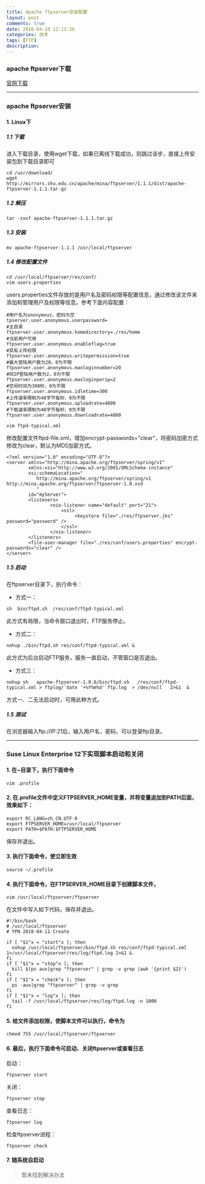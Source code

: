 ```yaml
---
title: Apache ftpserver安装配置
layout: post
comments: true
date: 2018-04-10 12:11:26
categories: 技术
tags: [FTP]
description:
---
```

### apache ftpserver下载
[官网下载](http://mina.apache.org/ftpserver-project/downloads.html)

<!-- more -->

---

### apache ftpserver安装
#### 1. Linux下
##### 1.1 下载
进入下载目录，使用wget下载，如果已离线下载成功，则跳过该步，直接上传安装包到下载目录即可
```
cd /usr/download/
wget http://mirrors.shu.edu.cn/apache/mina/ftpserver/1.1.1/dist/apache-ftpserver-1.1.1.tar.gz
```

##### 1.2 解压
```
tar -zxvf apache-ftpserver-1.1.1.tar.gz
```

##### 1.3 安装
```
mv apache-ftpserver-1.1.1 /usr/local/ftpserver
```

##### 1.4 修改配置文件
```
cd /usr/local/ftpserver/res/conf/
vim users.properties
```
users.properties文件存放的是用户名及密码权限等配置信息，通过修改该文件来添加和管理用户及权限等信息。参考下面内容配置：

	#用户名为anonymous，密码为空
	tpserver.user.anonymous.userpassword=
	#主目录
	ftpserver.user.anonymous.homedirectory=./res/home
	#当前用户可用
	ftpserver.user.anonymous.enableflag=true
	#具有上传权限
	ftpserver.user.anonymous.writepermission=true
	#最大登陆用户数为20，0为不限
	ftpserver.user.anonymous.maxloginnumber=20
	#同IP登陆用户数为2，0为不限
	ftpserver.user.anonymous.maxloginperip=2 
	#空闲时间为300秒，0为不限
	ftpserver.user.anonymous.idletime=300
	#上传速率限制为48字节每秒，0为不限
	ftpserver.user.anonymous.uploadrate=4800
	#下载速率限制为48字节每秒，0为不限
	ftpserver.user.anonymous.downloadrate=4800

```
vim ftpd-typical.xml
```
修改配置文件ftpd-file.xml，增加encrypt-passwords="clear"，将密码加密方式修改为clear，默认为MD5加密方式。

	<?xml version="1.0" encoding="UTF-8"?>
	<server xmlns="http://mina.apache.org/ftpserver/spring/v1"
	        xmlns:xsi="http://www.w3.org/2001/XMLSchema-instance"
	        xsi:schemaLocation="
	           http://mina.apache.org/ftpserver/spring/v1 http://mina.apache.org/ftpserver/ftpserver-1.0.xsd        
	           "
	        id="myServer">
	        <listeners>
	                <nio-listener name="default" port="21">
	                    <ssl>
	                         <keystore file="./res/ftpserver.jks" password="password" />
	                    </ssl>
	                </nio-listener>
	        </listeners>
	        <file-user-manager file="./res/conf/users.properties" encrypt-passwords="clear" />
	</server>

##### 1.5 启动
在ftpserver目录下，执行命令：
* 方式一：
```
sh  bin/ftpd.sh  /res/conf/ftpd-typical.xml
```
此方式有局限，当命令窗口退出时，FTP服务停止。
* 方式二：
```
nohup ./bin/ftpd.sh res/conf/ftpd-typical.xml &
```
此方式为后台启动FTP服务，服务一直启动，不管窗口是否退出。
* 方式三：
```
nohup sh   apache-ftpserver-1.0.6/bin/ftpd.sh   /res/conf/ftpd-typical.xml > ftplog/`date '+%Y%m%d'`ftp.log  > /dev/null   2>&1  &
```
方式一、二无法启动时，可用此种方式。

##### 1.5 测试
在浏览器输入ftp://IP:21后，输入用户名，密码，可以登录ftp目录。

---

### Suse Linux Enterprise 12下实现脚本启动和关闭
#### 1. 在~目录下，执行下面命令
```
vim .profile
```

#### 2. 在.profile文件中定义FTPSERVER_HOME变量，并将变量追加到PATH后面，效果如下：
	export RC_LANG=zh_CN.UTF-8
	export FTPSERVER_HOME=/usr/local/ftpserver
	export PATH=$PATH:$FTPSERVER_HOME
保存并退出。

#### 3. 执行下面命令，使立即生效
```
source ~/.profile
```

#### 4. 执行下面命令，在FTPSERVER_HOME目录下创建脚本文件，
```
vim /usr/local/ftpserver/ftpserver
```
在文件中写入如下代码，保存并退出。

	#!/bin/bash
	# /usr/local/ftpserver
	# YPN 2018-04-11 Create

	if [ "$1"x = "start"x ]; then
	  nohup /usr/local/ftpserver/bin/ftpd.sh res/conf/ftpd-typical.xml 1>/usr/local/ftpserver/res/log/ftpd.log 2>&1 &
	fi
	if [ "$1"x = "stop"x ]; then
	  kill $(ps aux|grep "ftpserver" | grep -v grep |awk '{print $2}')
	fi
	if [ "$1"x = "check"x ]; then
	  ps -aux|grep "ftpserver" | grep -v grep
	fi
	if [ "$1"x = "log"x ]; then
	  tail -f /usr/local/ftpserver/res/log/ftpd.log -n 1000
	fi

#### 5. 给文件添加权限，使脚本文件可以执行，命令为
```
chmod 755 /usr/local/ftpserver/ftpserver
```

#### 6. 最后，执行下面命令可启动、关闭ftpserver或查看日志
启动：
```
ftpserver start
```
关闭：
```
ftpserver stop
```
查看日志：
```
ftpserver log
```
检查ftpserver进程：
```
ftpserver check
```

#### 7. 随系统自启动
> 暂未找到解决办法